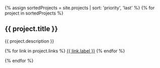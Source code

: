 
{% assign sortedProjects = site.projects | sort: 'priority', 'last' %}
{% for project in sortedProjects %}
## {{ project.title }}

{{ project.description }}

{% for link in project.links %}
<a class="button button-1" href="{{ link.url }}" target="_blank" rel="noopener"><i class="fa fa-{{ link.icon}} fa-md"></i> {{ link.label }}</a>
{% endfor %}

{% endfor %}